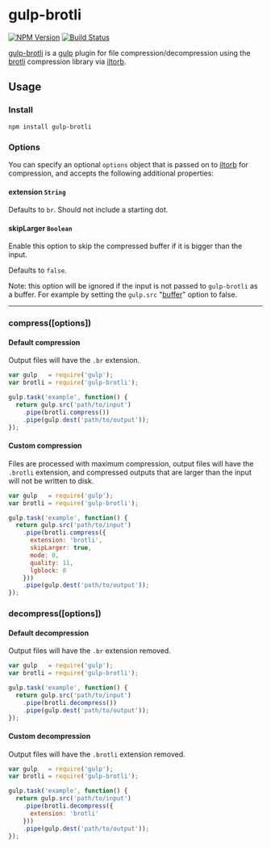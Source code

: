 # gulp-brotli

[![NPM Version][npm-badge]][npm-url] [![Build Status][travis-badge]][travis-url]

[gulp-brotli](https://www.npmjs.com/package/gulp-brotli) is a [gulp](https://github.com/gulpjs/gulp) plugin for file compression/decompression using the [brotli](https://github.com/google/brotli) compression library via [iltorb](https://github.com/MayhemYDG/iltorb).

## Usage

### Install

```
npm install gulp-brotli
```

### Options

You can specify an optional `options` object that is passed on to [iltorb](https://github.com/MayhemYDG/iltorb#brotliparams) for compression, and accepts the following additional properties:

#### extension `String`

Defaults to `br`. Should not include a starting dot.

#### skipLarger `Boolean`

Enable this option to skip the compressed buffer if it is bigger than the input.

Defaults to `false`.

Note: this option will be ignored if the input is not passed to `gulp-brotli` as a buffer. For example by setting the `gulp.src` "[buffer](https://github.com/gulpjs/gulp/blob/master/docs/API.md#optionsbuffer)" option to false.

---

### compress([options])

#### Default compression

Output files will have the `.br` extension.

```javascript
var gulp   = require('gulp');
var brotli = require('gulp-brotli');

gulp.task('example', function() {
  return gulp.src('path/to/input')
    .pipe(brotli.compress())
    .pipe(gulp.dest('path/to/output'));
});
```

#### Custom compression

Files are processed with maximum compression, output files will have the `.brotli` extension, and compressed outputs that are larger than the input will not be written to disk.

```javascript
var gulp   = require('gulp');
var brotli = require('gulp-brotli');

gulp.task('example', function() {
  return gulp.src('path/to/input')
    .pipe(brotli.compress({
      extension: 'brotli',
      skipLarger: true,
      mode: 0,
      quality: 11,
      lgblock: 0
    }))
    .pipe(gulp.dest('path/to/output'));
});
```

### decompress([options])

#### Default decompression

Output files will have the `.br` extension removed.

```javascript
var gulp   = require('gulp');
var brotli = require('gulp-brotli');

gulp.task('example', function() {
  return gulp.src('path/to/input')
    .pipe(brotli.decompress())
    .pipe(gulp.dest('path/to/output'));
});
```

#### Custom decompression

Output files will have the `.brotli` extension removed.

```javascript
var gulp   = require('gulp');
var brotli = require('gulp-brotli');

gulp.task('example', function() {
  return gulp.src('path/to/input')
    .pipe(brotli.decompress({
      extension: 'brotli'
    }))
    .pipe(gulp.dest('path/to/output'));
});
```

[npm-badge]: https://img.shields.io/npm/v/gulp-brotli.svg
[npm-url]: https://www.npmjs.com/package/gulp-brotli
[travis-badge]: https://img.shields.io/travis/MayhemYDG/gulp-brotli.svg
[travis-url]: https://travis-ci.org/MayhemYDG/gulp-brotli
